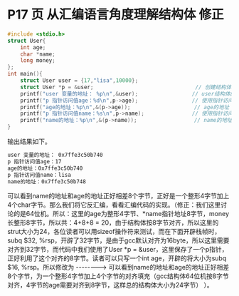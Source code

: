 # P17 页  从汇编语言角度理解结构体 修正

```c
#include <stdio.h>
struct User{
    int age;
    char *name;
    long money;
};
int main(){
    struct User user = {17,"lisa",10000};
    struct User *p = &user;                                // 创建结构体指针
    printf("user 变量的地址： %p\n",&user);                 // user结构体的地址
    printf("p 指针访问值age：%d\n",p->age);                 // 使用指针访问age值
    printf("age的地址：%p\n",&(p->age));                    // age的地址
    printf("p 指针访问值name：%s\n",p->name);               // 使用指针访问值name值
    printf("name的地址：%p\n",&(p->name));                  // name的地址
}
```

输出结果如下。

```tex
user 变量的地址： 0x7ffe3c50b740
p 指针访问值age：17
age的地址：0x7ffe3c50b740
p 指针访问值name：lisa
name的地址：0x7ffe3c50b748
```

可以看到name的地址和age的地址正好相差8个字节，正好是一个整形4字节加上4个char字节。那么我们将它反汇编，看看汇编代码的实现。（修正：我们这里讨论的是64位机。所以：这里的age为整形4字节、*name指针地址8字节，money 长整形8字节，所以共：4+8+8 = 20，由于结构体按8字节对齐，所以这里的strut大小为24，各位读者可以用sizeof操作符来测试，而在下面开辟栈帧时，subq	$32, %rsp，开辟了32字节，是由于gcc默认对齐为16byte，所以这里需要对齐到32字节，而代码中我们使用了User *p = &user，这里保存了一个p指针，正好利用了这个对齐的8字节。读者可以只写一个int age，开辟的将大小为subq	$16, %rsp。所以修改为 --------> 可以看到name的地址和age的地址正好相差8个字节，为一个整形4字节加上4个字节的对齐填充（gcc结构体64位机按8字节对齐，4字节的age需要对齐到8字节，这样总的结构体大小为24字节） ）。